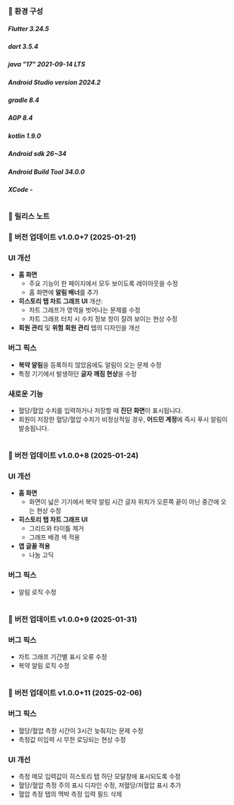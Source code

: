 ### 🚀 환경 구성   
##### Flutter 3.24.5
##### dart 3.5.4
##### java "17" 2021-09-14 LTS 
##### Android Studio version 2024.2
##### gradle 8.4
##### AGP 8.4
##### kotlin 1.9.0
##### Android sdk 26~34
##### Android Build Tool 34.0.0
##### XCode -
#    


### 🚀 릴리스 노트

### 🔧 **버전 업데이트 v1.0.0+7 (2025-01-21)**

### **UI 개선**
- **홈 화면** 
  - 주요 기능이 한 페이지에서 모두 보이도록 레이아웃을 수정
  - 홈 화면에 **알림 배너**를 추가
- **히스토리 탭 차트 그래프 UI** 개선:
  - 차트 그래프가 영역을 벗어나는 문제를 수정
  - 차트 그래프 터치 시 수치 정보 창이 잘려 보이는 현상 수정
- **회원 관리** 및 **위험 회원 관리** 탭의 디자인을 개선

### **버그 픽스**
- **복약 알림**을 등록하지 않았음에도 알림이 오는 문제 수정
- 특정 기기에서 발생하던 **글자 깨짐 현상**을 수정

### **새로운 기능**
- 혈당/혈압 수치를 입력하거나 저장할 때 **진단 화면**이 표시됩니다.
- 회원이 저장한 혈당/혈압 수치가 비정상적일 경우, **어드민 계정**에 즉시 푸시 알림이 발송됩니다.

# 

### 🔧 **버전 업데이트 v1.0.0+8 (2025-01-24)**

### **UI 개선**
- **홈 화면** 
  - 화면이 넓은 기기에서 복약 알림 시간 글자 위치가 오른쪽 끝이 아닌 중간에 오는 현상 수정
- **히스토리 탭 차트 그래프 UI** 
  - 그리드와 타이틀 제거
  - 그래프 배경 색 적용
- **앱 글꼴 적용**
  - 나눔 고딕 

### **버그 픽스**
  - 알림 로직 수정

#

### 🔧 **버전 업데이트 v1.0.0+9 (2025-01-31)**

### **버그 픽스**
  - 차트 그래프 기간별 표시 오류 수정
  - 복약 알림 로직 수정

#

### 🔧 **버전 업데이트 v1.0.0+11 (2025-02-06)**

### **버그 픽스**
- 혈당/혈압 측정 시간이 3시간 늦춰지는 문제 수정
- 측정값 미입력 시 무한 로딩되는 현상 수정

### **UI 개선**
- 측정 메모 입력값이 히스토리 탭 하단 모달창에 표시되도록 수정
- 혈당/혈압 측정 주의 표시 디자인 수정, 저혈당/저혈압 표시 추가
- 혈압 측정 탭의 맥박 측정 입력 필드 삭제

#